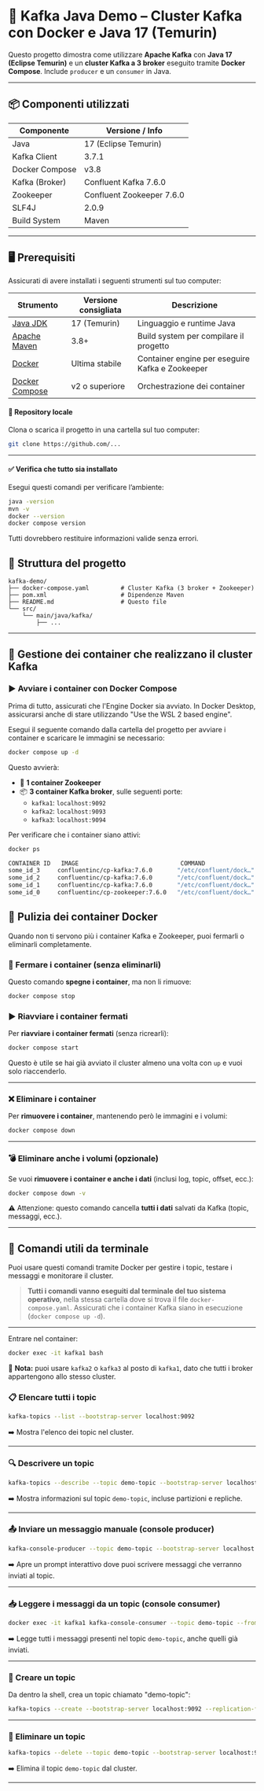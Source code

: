 # 🧩 Kafka Java Demo – Cluster Kafka con Docker e Java 17 (Temurin)

Questo progetto dimostra come utilizzare **Apache Kafka** con **Java 17 (Eclipse Temurin)** e un **cluster Kafka a 3 broker** eseguito tramite **Docker Compose**. Include `producer` e un `consumer` in Java.

---

## 📦 Componenti utilizzati

| Componente        | Versione / Info               |
|-------------------|-------------------------------|
| Java              | 17 (Eclipse Temurin)          |
| Kafka Client      | 3.7.1                          |
| Docker Compose    | v3.8                          |
| Kafka (Broker)    | Confluent Kafka 7.6.0         |
| Zookeeper         | Confluent Zookeeper 7.6.0     |
| SLF4J             | 2.0.9                          |
| Build System      | Maven                         |

---

## 🖥️ Prerequisiti

Assicurati di avere installati i seguenti strumenti sul tuo computer:


| Strumento         | Versione consigliata | Descrizione                                  |
|-------------------|----------------------|----------------------------------------------|
| [Java JDK](https://adoptium.net/) | 17 (Temurin)         | Linguaggio e runtime Java                    |
| [Apache Maven](https://maven.apache.org/) | 3.8+                | Build system per compilare il progetto       |
| [Docker](https://www.docker.com/products/docker-desktop/) | Ultima stabile     | Container engine per eseguire Kafka e Zookeeper |
| [Docker Compose](https://docs.docker.com/compose/) | v2 o superiore     | Orchestrazione dei container                 |

#### 📁 Repository locale

Clona o scarica il progetto in una cartella sul tuo computer:

```bash
git clone https://github.com/...
```

---

#### ✅ Verifica che tutto sia installato

Esegui questi comandi per verificare l’ambiente:

```bash
java -version
mvn -v
docker --version
docker compose version
```

Tutti dovrebbero restituire informazioni valide senza errori.


## 📁 Struttura del progetto

```text
kafka-demo/
├── docker-compose.yaml         # Cluster Kafka (3 broker + Zookeeper)
├── pom.xml                     # Dipendenze Maven
├── README.md                   # Questo file
└── src/
    └── main/java/kafka/
        ├── ...
```



---

## 🚀 Gestione dei container che realizzano il cluster Kafka

### ▶️ Avviare i container con Docker Compose

Prima di tutto, assicurati che l'Engine Docker sia avviato.
In Docker Desktop, assicurarsi anche di stare utilizzando "Use the WSL 2 based engine".

Esegui il seguente comando dalla cartella del progetto per avviare i container e scaricare le immagini se necessario:

```bash
docker compose up -d
```
Questo avvierà:

- 🐘 **1 container Zookeeper**
- 📦 **3 container Kafka broker**, sulle seguenti porte:
    - `kafka1`: `localhost:9092`
    - `kafka2`: `localhost:9093`
    - `kafka3`: `localhost:9094`

Per verificare che i container siano attivi:
```bash
docker ps
```

```bash
CONTAINER ID   IMAGE                             COMMAND                  CREATED              STATUS              PORTS                                        NAMES
some_id_3     confluentinc/cp-kafka:7.6.0       "/etc/confluent/dock…"   About a minute ago   Up About a minute   9092/tcp, 0.0.0.0:9094->9094/tcp             kafka3
some_id_2     confluentinc/cp-kafka:7.6.0       "/etc/confluent/dock…"   About a minute ago   Up About a minute   9092/tcp, 0.0.0.0:9093->9093/tcp             kafka2
some_id_1     confluentinc/cp-kafka:7.6.0       "/etc/confluent/dock…"   About a minute ago   Up About a minute   0.0.0.0:9092->9092/tcp                       kafka1
some_id_0     confluentinc/cp-zookeeper:7.6.0   "/etc/confluent/dock…"   About a minute ago   Up About a minute   2888/tcp, 0.0.0.0:2181->2181/tcp, 3888/tcp   zookeeper
```

## 🧹 Pulizia dei container Docker

Quando non ti servono più i container Kafka e Zookeeper, puoi fermarli o eliminarli completamente.

### 🛑 Fermare i container (senza eliminarli)

Questo comando **spegne i container**, ma non li rimuove:

```bash
docker compose stop
```

### ▶️ Riavviare i container fermati

Per **riavviare i container fermati** (senza ricrearli):

```bash
docker compose start
```

Questo è utile se hai già avviato il cluster almeno una volta con `up` e vuoi solo riaccenderlo.


---

### ❌ Eliminare i container

Per **rimuovere i container**, mantenendo però le immagini e i volumi:

```bash
docker compose down
```

---

### 💣 Eliminare anche i volumi (opzionale)

Se vuoi **rimuovere i container e anche i dati** (inclusi log, topic, offset, ecc.):

```bash
docker compose down -v
```

⚠️ Attenzione: questo comando cancella **tutti i dati** salvati da Kafka (topic, messaggi, ecc.).

---


## 🧪 Comandi utili da terminale

Puoi usare questi comandi tramite Docker per gestire i topic, testare i messaggi e monitorare il cluster.

> **Tutti i comandi vanno eseguiti dal terminale del tuo sistema operativo**, nella stessa cartella dove si trova il file `docker-compose.yaml`.
> Assicurati che i container Kafka siano in esecuzione (`docker compose up -d`).

---

Entrare nel container:
```bash
docker exec -it kafka1 bash
```
📝 **Nota:** puoi usare `kafka2` o `kafka3` al posto di `kafka1`, dato che tutti i broker appartengono allo stesso cluster.

### 📋 Elencare tutti i topic

```bash
kafka-topics --list --bootstrap-server localhost:9092
```
➡️ Mostra l'elenco dei topic nel cluster.

---

### 🔍 Descrivere un topic

```bash
kafka-topics --describe --topic demo-topic --bootstrap-server localhost:9092
```
➡️ Mostra informazioni sul topic `demo-topic`, incluse partizioni e repliche.

---

### 📤 Inviare un messaggio manuale (console producer)

```bash
kafka-console-producer --topic demo-topic --bootstrap-server localhost:9092
```
➡️ Apre un prompt interattivo dove puoi scrivere messaggi che verranno inviati al topic.

---

### 📥 Leggere i messaggi da un topic (console consumer)

```bash
docker exec -it kafka1 kafka-console-consumer --topic demo-topic --from-beginning --bootstrap-server localhost:9092
```

➡️ Legge tutti i messaggi presenti nel topic `demo-topic`, anche quelli già inviati.

---

### 🔧 Creare un topic

Da dentro la shell, crea un topic chiamato "demo-topic":
```bash
kafka-topics --create --bootstrap-server localhost:9092 --replication-factor 1 --partitions 3 --topic demo-topic
```

---

### 🚮 Eliminare un topic

```bash
kafka-topics --delete --topic demo-topic --bootstrap-server localhost:9092
```

➡️ Elimina il topic `demo-topic` dal cluster.

---